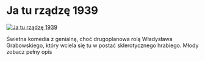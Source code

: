 Ja tu rządzę 1939 
=============
[![Ja tu rządzę 1939 ](http://vidos.pl/images/player.gif)](http://vidos.pl/ja-tu-rzadze-1939)

 Świetna komedia z genialną, choć drugoplanowa rolą Władysława Grabowskiego, który wciela się tu w postać sklerotycznego hrabiego. Młody zobacz pełny opis
